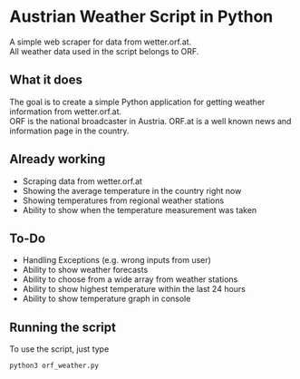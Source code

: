 # Austrian Weather Script in Python
A simple web scraper for data from wetter.orf.at.\
All weather data used in the script belongs to ORF.

## What it does
The goal is to create a simple Python application for getting weather information from wetter.orf.at.\
ORF is the national broadcaster in Austria. ORF.at is a well known news and information page in the country.

## Already working
- Scraping data from wetter.orf.at
- Showing the average temperature in the country right now
- Showing temperatures from regional weather stations
- Ability to show when the temperature measurement was taken

## To-Do
- Handling Exceptions (e.g. wrong inputs from user)
- Ability to show weather forecasts
- Ability to choose from a wide array from weather stations
- Ability to show highest temperature within the last 24 hours
- Ability to show temperature graph in console

## Running the script
To use the script, just type
```
python3 orf_weather.py
```
